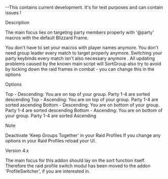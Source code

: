 --This contains current development. It's for test purposes and can contain issues !


Description

The main focus lies on targeting party members properly with '@party' macros with the default Blizzard Frame. 

 

You don't have to set your macros with player names anymore.
You don't need group leader every match to target properly anymore.
Switching your party keybinds every match isn't also necessary anymore .
All updating problems caused by the known main script will SortGroup also try to avoid by locking down the raid frames in combat - you can change this in the options


Options

Top - Descending: You are on top of your group. Party 1-4 are sorted descending
Top - Ascending: You are on top of your group. Party 1-4 are sorted ascending
Bottom - Descending: You are on bottom of your group. Party 1-4 are sorted descending
Bottom - Ascending: You are on bottom of your group. Party 1-4 are sorted Ascending
 

Note

Deactivate 'Keep Groups Together' in your Raid Profiles
If you change any options in your Raid Profiles reload your UI.
 

Version 4.x

The main focus for this addon should lay on the sort function itself. Therefore the raid profile switch modul has been moved to the addon 'ProfileSwitcher', if you are interested in.